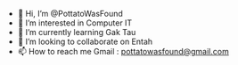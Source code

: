 - 👋 Hi, I’m @PottatoWasFound
- 👀 I’m interested in Computer IT
- 🌱 I’m currently learning Gak Tau
- 💞️ I’m looking to collaborate on Entah
- 📫 How to reach me Gmail : pottatowasfound@gmail.com

<!---
PottatoWasFound/PottatoWasFound is a ✨ special ✨ repository because its `README.md` (this file) appears on your GitHub profile.
You can click the Preview link to take a look at your changes.
--->

